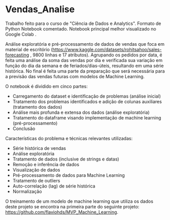 # Vendas_Analise

Trabalho feito para o curso de "Ciência de Dados e Analytics". Formato de Python Notebook comentado. Notebook principal melhor visualizado no Google Colab .

Análise exploratória e pré-processamento de dados de vendas que foca em material de escritório (https://www.kaggle.com/datasets/rohitsahoo/sales-forecasting , 9800 linhas e 17 atributos). Agrupando os pedidos por data, é feita uma análise da soma das vendas por dia e verificada sua variação em função do dia da semana e de feriados/dias-úteis, resultando em uma série histórica. No final é feita uma parte da preparação que será necessária para a previsão das vendas futuras com modelos de Machine Learning.

O notebook é dividido em cinco partes:
- Carregamento do dataset e identificação de problemas (análise inicial)
- Tratamento dos problemas identificados e adição de colunas auxiliares (tratamento dos dados)
- Análise mais profunda e extensa dos dados (análise exploratória)
- Tratamento do dataframe visando implementação de machine learning (pré-processamento)
- Conclusão

Características do problema e técnicas relevantes utilizadas:
- Série histórica de vendas
- Análise exploratória
- Tratamento de dados (inclusive de strings e datas)
- Remoção e inferência de dados
- Visualização de dados
- Pré-processamento de dados para Machine Learning
- Tratamento de outliers
- Auto-correlação (lag) de série histórica
- Normalização

O treinamento de um modelo de machine learning que utiliza os dados deste projeto se encontra na primeira parte do seguinte projeto: https://github.com/flaviohds/MVP_Machine_Learning.
